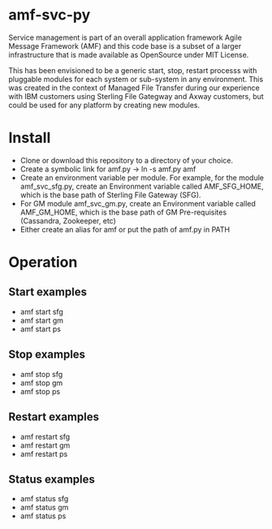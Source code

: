 # amf-svc-py

Service management is part of an overall application framework Agile Message Framework (AMF) and this code base is a subset of a larger infrastructure that is made available as OpenSource under MIT License.  

This has been envisioned to be a generic start, stop, restart processs with pluggable modules for each system or sub-system in any environment.   This was created in the context of Managed File Transfer during our experience with IBM customers using Sterling File Gategway and Axway customers, but could be used for any platform by creating new modules.

# Install

* Clone  or download this repository to a directory of your choice.
* Create a symbolic link for amf.py -> ln -s amf.py amf
* Create an environment variable per module. For example, for the module amf_svc_sfg.py, create an Environment variable called AMF_SFG_HOME, which is the base path of Sterling File Gateway (SFG).
* For GM module amf_svc_gm.py, create an Environment variable called AMF_GM_HOME, which is the base path of GM Pre-requisites (Cassandra, Zookeeper, etc)
* Either create an alias for amf or put the path of amf.py in PATH

# Operation

## Start examples
* amf start sfg
* amf start gm
* amf start ps

## Stop examples
* amf stop sfg
* amf stop gm
* amf stop ps

## Restart examples
* amf restart sfg
* amf restart gm
* amf restart ps

## Status examples
* amf status sfg
* amf status gm
* amf status ps

